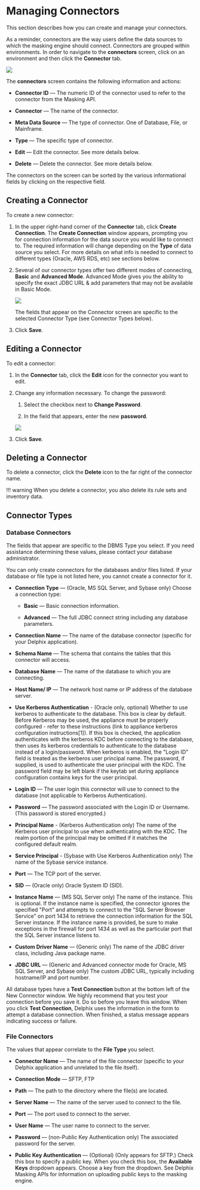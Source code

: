 # Managing Connectors

This section describes how you can create and manage your connectors.

As a reminder, connectors are the way users define the data sources to which
the masking engine should connect. Connectors are grouped within
environments. In order to navigate to the **connectors** screen, click on an
environment and then click the **Connector** tab.

![](./media/image5.png)

The **connectors** screen contains the following information and actions:

  - **Connector ID** — The numeric ID of the connector used to refer
    to the connector from the Masking API.

  - **Connector** — The name of the connector.

  - **Meta Data Source** — The type of connector. One of Database, File, or
    Mainframe.

  - **Type** — The specific type of connector.

  - **Edit** — Edit the connector. See more details below.

  - **Delete** — Delete the connector. See more details below.

The connectors on the screen can be sorted by the various informational
fields by clicking on the respective field.

## Creating a Connector

To create a new connector:

1.  In the upper right-hand corner of the **Connector** tab, click
    **Create Connection**. The **Create Connection** window appears,
    prompting you for connection information for the data source you
    would like to connect to. The required information will change
    depending on the **Type** of data source you select. For more
    details on what info is needed to connect to different types
    (Oracle, AWS RDS, etc) see sections below.

2.  Several of our connector types offer two different modes of
    connecting, **Basic** and **Advanced Mode**. Advanced Mode gives you
    the ability to specify the exact JDBC URL & add parameters that
    may not be available in Basic Mode.

    ![](./media/create_connector.png)
    
    The fields that appear on the Connector screen are specific to the selected
    Connector Type (see Connector Types below).

3.  Click **Save**.

## Editing a Connector

To edit a connector:

1.  In the **Connector** tab, click the **Edit** icon for the
    connector you want to edit.

2.  Change any information necessary. To change the password:
    
    1.  Select the checkbox next to **Change Password**.
    
    2.  In the field that appears, enter the new **password**.

    ![](./media/image3.png)

3.  Click **Save**.

## Deleting a Connector

To delete a connector, click the **Delete** icon to the far right of the
connector name.

!!! warning 
    When you delete a connector, you also delete its rule sets and inventory data.

## Connector Types

### **Database Connectors**

The fields that appear are specific to the DBMS Type you select. If you
need assistance determining these values, please contact your database
administrator.

You can only create connectors for the databases and/or files listed. If
your database or file type is not listed here, you cannot create a
connector for it.

  - **Connection Type** — (Oracle, MS SQL Server, and Sybase only) Choose a
    connection type:
    
      - **Basic** — Basic connection information.
    
      - **Advanced** — The full JDBC connect string including any database parameters.

  - **Connection Name** — The name of the database connector (specific
    for your Delphix application).
    
  - **Schema Name** — The schema that contains the tables that this
    connector will access.

  - **Database Name** — The name of the database to which you are
    connecting.

  - **Host Name/ IP** — The network host name or IP
    address of the database server.

  - **Use Kerberos Authentication** - (Oracle only, optional) Whether to use 
    kerberos to authenticate to the database. This box is clear by default. 
    Before Kerberos may be used, the appliance must be properly configured - 
    refer to these instructions (link to appliance kerberos configuration 
    instructions[1]). If this box is checked, the application authenticates with
    the kerberos KDC before connecting to the database, then uses its kerberos 
    credentials to authenticate to the database instead of a login/password. 
    When kerberos is enabled, the "Login ID" field is treated as the kerberos 
    user principal name. The password, if supplied, is used to authenticate the 
    user principal with the KDC. The password field may be left blank if the 
    keytab set during appliance configuration contains keys for the user 
    principal.

  - **Login ID** — The user login this connector will use to connect to the database (not applicable
    to Kerberos Authentication).

  - **Password** — The password associated with the Login ID or
    Username. (This password is stored encrypted.)

  - **Principal Name** - (Kerberos Authentication only) The name of the Kerberos user principal 
    to use when authenticating with the KDC. The realm portion of the principal may be omitted 
    if it matches the configured default realm.

  - **Service Principal** - (Sybase with Use Kerberos Authentication only) The name of the 
    Sybase service instance.
 
  - **Port** — The TCP port of the server.

  - **SID** — (Oracle only) Oracle System ID (SID).

  - **Instance Name** — (MS SQL Server only) The name of the instance.
    This is optional. If the instance name is specified, the connector
    ignores the specified "Port" and attempts to connect to the "SQL
    Server Browser Service" on port 1434 to retrieve the connection
    information for the SQL Server instance. If the instance name is
    provided, be sure to make exceptions in the firewall for port 1434
    as well as the particular port that the SQL Server instance
    listens to.

  - **Custom Driver Name** — (Generic only) The name of the
    JDBC driver class, including Java package name.

  - **JDBC URL** — (Generic and Advanced connector mode for
    Oracle, MS SQL Server, and Sybase only) The custom
    JDBC URL, typically including hostname/IP and port number.

All database types have a **Test Connection** button at the bottom left
of the New Connector window. We highly recommend that you test your
connection before you save it. Do so before you leave this window. When
you click **Test Connection**, Delphix uses the information in the form
to attempt a database connection. When finished, a status message
appears indicating success or failure.

### **File Connectors**

The values that appear correlate to the **File Type** you select.

  - **Connector Name** — The name of the file connector (specific to
    your Delphix application and unrelated to the file itself).

  - **Connection Mode** — SFTP, FTP

  - **Path** — The path to the directory where the file(s) are
    located.

  - **Server Name** — The name of the server used to connect to the
    file.

  - **Port** — The port used to connect to the
server.

  - **User Name** — The user name to connect to the server.

  - **Password** — (non-Public Key Authentication only) The associated password
    for the server.

  - **Public Key Authentication** — (Optional) (Only appears for
    SFTP.) Check this box to specify a public key. When you check this box, the
    **Available Keys** dropdown appears. Choose a key from the dropdown. See
    Delphix Masking APIs for information on uploading public keys to the masking
    engine.

